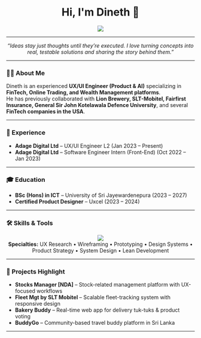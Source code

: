 <h1 align="center">Hi, I'm Dineth 👋</h1>

<p align="center">
  <img src="https://komarev.com/ghpvc/?username=dinethlive&color=blue&style=flat-square">
</p>

---

<p align="center">
  <i>“Ideas stay just thoughts until they’re executed. I love turning concepts into real, testable solutions and sharing the story behind them.”</i>
</p>

---

### 👨‍💻 About Me  
Dineth is an experienced **UX/UI Engineer (Product & AI)** specializing in **FinTech, Online Trading, and Wealth Management platforms**.  
He has previously collaborated with **Lion Brewery, SLT-Mobitel, Fairfirst Insurance, General Sir John Kotelawala Defence University**, and several **FinTech companies in the USA**.  

---

### 💼 Experience  
- **Adage Digital Ltd** – UX/UI Engineer L2 (Jan 2023 – Present)  
- **Adage Digital Ltd** – Software Engineer Intern (Front-End) (Oct 2022 – Jan 2023)  

---

### 🎓 Education  
- **BSc (Hons) in ICT** – University of Sri Jayewardenepura (2023 – 2027)  
- **Certified Product Designer** – Uxcel (2023 – 2024)  

---

### 🛠️ Skills & Tools  
<p align="center">
  <img src="https://skillicons.dev/icons?i=figma,react,nodejs,php,mysql,js,html,css,git,linux,aws" /><br>
  <b>Specialties:</b> UX Research • Wireframing • Prototyping • Design Systems • Product Strategy • System Design • Lean Development
</p>

---

### 🚀 Projects Highlight  
- **Stocks Manager [NDA]** – Stock-related management platform with UX-focused workflows  
- **Fleet Mgt by SLT Mobitel** – Scalable fleet-tracking system with responsive design  
- **Bakery Buddy** – Real-time web app for delivery tuk-tuks & product voting  
- **BuddyGo** – Community-based travel buddy platform in Sri Lanka  

---


